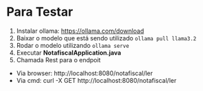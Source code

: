 # Para Testar

1. Instalar ollama: https://ollama.com/download
2. Baixar o modelo que está sendo utilizado `ollama pull llama3.2`
3. Rodar o modelo utilizando `ollama serve`
4. Executar **NotafiscalApplication.java**
5. Chamada Rest para o endpoit
- Via browser: http://localhost:8080/notafiscal/ler
- Via cmd: curl -X GET http://localhost:8080/notafiscal/ler